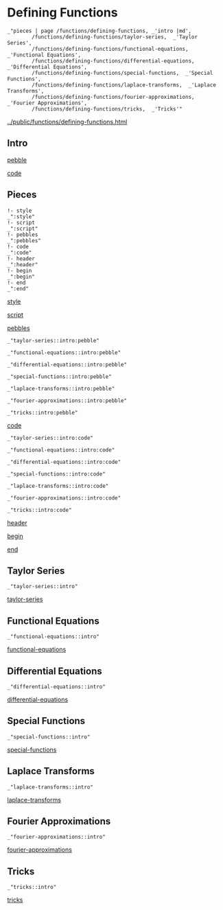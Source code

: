 # Defining Functions

    _"pieces | page /functions/defining-functions, _'intro |md',
            /functions/defining-functions/taylor-series,  _'Taylor Series',
            /functions/defining-functions/functional-equations,  _'Functional Equations',
            /functions/defining-functions/differential-equations,  _'Differential Equations',
            /functions/defining-functions/special-functions,  _'Special Functions',
            /functions/defining-functions/laplace-transforms,  _'Laplace Transforms',
            /functions/defining-functions/fourier-approximations,  _'Fourier Approximations',
            /functions/defining-functions/tricks,  _'Tricks'"

[../public/functions/defining-functions.html](# "save:")


## Intro

[pebble]()

[code]()

## Pieces

    !- style
    _":style"
    !- script
    _":script"
    !- pebbles
    _":pebbles"
    !- code
    _":code"
    !- header
    _":header"
    !- begin
    _":begin"
    !- end
    _":end"

[style]() 

[script]()

[pebbles]()

    _"taylor-series::intro:pebble"

    _"functional-equations::intro:pebble"

    _"differential-equations::intro:pebble"

    _"special-functions::intro:pebble"

    _"laplace-transforms::intro:pebble"

    _"fourier-approximations::intro:pebble"

    _"tricks::intro:pebble"


[code]()

    _"taylor-series::intro:code"

    _"functional-equations::intro:code"

    _"differential-equations::intro:code"

    _"special-functions::intro:code"

    _"laplace-transforms::intro:code"

    _"fourier-approximations::intro:code"

    _"tricks::intro:code"


[header]()

[begin]()

[end]()

## Taylor Series

    _"taylor-series::intro"


[taylor-series](pages/functions_defining-functions_taylor-series.md "load:")

## Functional Equations

    _"functional-equations::intro"


[functional-equations](pages/functions_defining-functions_functional-equations.md "load:")

## Differential Equations

    _"differential-equations::intro"


[differential-equations](pages/functions_defining-functions_differential-equations.md "load:")

## Special Functions

    _"special-functions::intro"


[special-functions](pages/functions_defining-functions_special-functions.md "load:")

## Laplace Transforms

    _"laplace-transforms::intro"


[laplace-transforms](pages/functions_defining-functions_laplace-transforms.md "load:")

## Fourier Approximations

    _"fourier-approximations::intro"


[fourier-approximations](pages/functions_defining-functions_fourier-approximations.md "load:")

## Tricks

    _"tricks::intro"


[tricks](pages/functions_defining-functions_tricks.md "load:")